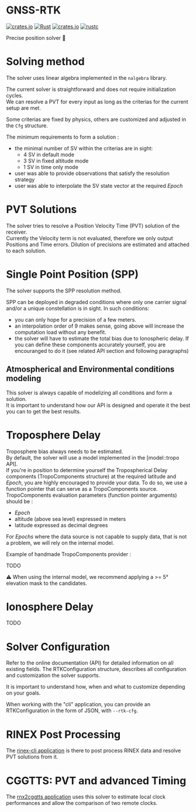 GNSS-RTK
========

[![crates.io](https://img.shields.io/crates/v/gnss-rtk.svg)](https://crates.io/crates/gnss-rtk)
[![Rust](https://github.com/rtk-rs/gnss-rtk/actions/workflows/rust.yml/badge.svg)](https://github.com/rtk-rs/gnss-rtk/actions/workflows/rust.yml)
[![crates.io](https://docs.rs/gnss-rtk/badge.svg)](https://docs.rs/gnss-rtk)
[![rustc](https://img.shields.io/badge/rustc-1.64%2B-blue.svg)](https://img.shields.io/badge/rustc-1.64%2B-blue.svg)

Precise position solver :crab:

Solving method
==============

The solver uses linear algebra implemented in the `nalgebra` library.

The current solver is straightforward and does not require initialization cycles.  
We can resolve a PVT for every input as long as the criterias for the current setup are met.

Some criterias are fixed by physics, others are customized and adjusted in the `Cfg` structure.

The minimum requirements to form a solution :

- the minimal number of SV within the criterias are in sight: 
  - 4 SV in default mode
  - 3 SV in fixed altitude mode
  - 1 SV in time only mode
- user was able to provide observations that satisfy the resolution strategy
- user was able to interpolate the SV state vector at the required _Epoch_

PVT Solutions
=============

The solver tries to resolve a Position Velocity Time (PVT) solution of the receiver.  
Currently the Velocity term is not evaluated, therefore we only output Positions and Time errors.
Dilution of precisions are estimated and attached to each solution.

Single Point Position (SPP)
===========================

The solver supports the SPP resolution method.

SPP can be deployed in degraded conditions where only one carrier signal and/or a unique constellation is in sight.
In such conditions:

- you can only hope for a precision of a few meters.    
- an interpolation order of 9 makes sense, going above will increase the computation load without any benefit.
- the solver will have to estimate the total bias due to Ionospheric delay. If you can define
these components accurately yourself, you are encouranged to do it (see related API section and following paragraphs)

## Atmospherical and Environmental conditions modeling

This solver is always capable of modelizing all conditions and form a solution.   
It is important to understand how our API is designed and operate it the best you can to get the best results.

Troposphere Delay
==================

Troposphere bias always needs to be estimated.  
By default, the solver will use a model implemented in the [model::tropo API].  
If you're in position to determine yourself the Tropospherical Delay components (TropoComponents structure)
at the required latitude and _Epoch_, you are highly encouraged to provide your data.
To do so, we use a function pointer that can serve as a TropoComponents source.
TropoComponents evaluation parameters (function pointer arguments) should be :

- _Epoch_
- altitude (above sea level) expressed in meters
- latitude expressed as decimal degrees

For _Epochs_ where the data source is not capable to supply data, that is not a problem, we will rely on the internal model.

Example of handmade TropoComponents provider :  

TODO

:warning: When using the internal model, we recommend applying a >= 5° elevation mask to the candidates.

Ionosphere Delay
================

TODO

Solver Configuration
====================

Refer to the online documentation (API) for detailed information on all existing fields.
The RTKConfiguration structure, describes all configuration and customization
the solver supports. 

It is important to understand how, when and what to customize depending on your goals.

When working with the "cli" application, you can provide an RTKConfiguration
in the form of JSON, with `--rtk-cfg`.

RINEX Post Processing
=====================

The [rinex-cli application](https://github.com/georust/rinex) is there
to post process RINEX data and resolve PVT solutions from it.

CGGTTS: PVT and advanced Timing
===============================

The [rnx2cggtts application](https://github.com/georust/rinex) uses this
solver to estimate local clock performances and allow the comparison
of two remote clocks.
